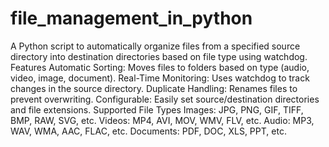 # file_management_in_python
A Python script to automatically organize files from a specified source directory into destination directories based on file type using watchdog.
Features
Automatic Sorting: Moves files to folders based on type (audio, video, image, document).
Real-Time Monitoring: Uses watchdog to track changes in the source directory.
Duplicate Handling: Renames files to prevent overwriting.
Configurable: Easily set source/destination directories and file extensions.
Supported File Types
Images: JPG, PNG, GIF, TIFF, BMP, RAW, SVG, etc.
Videos: MP4, AVI, MOV, WMV, FLV, etc.
Audio: MP3, WAV, WMA, AAC, FLAC, etc.
Documents: PDF, DOC, XLS, PPT, etc.
